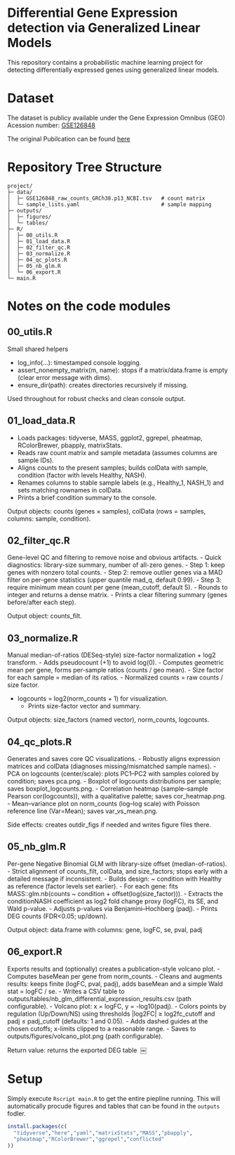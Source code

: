 
# Differential Gene Expression detection via Generalized Linear Models

This repository contains a probabilistic machine learning project for detecting differentially expressed genes using generalized linear models. 

# Dataset 

The dataset is publicy available under the Gene Expression Omnibus (GEO) Acession number: [GSE126848](https://www.ncbi.nlm.nih.gov/geo/query/acc.cgi?acc=GSE126848)

The original Pubilcation can be found [here](https://pubmed.ncbi.nlm.nih.gov/30653341/)

# Repository Tree Structure

```
project/
├─ data/  
│  ├─ GSE126848_raw_counts_GRCh38.p13_NCBI.tsv   # count matrix
│  └─ sample_lists.yaml                          # sample mapping 
├─ outputs/  
│  ├─ figures/  
│  └─ tables/  
├─ R/  
│  ├─ 00_utils.R  
│  ├─ 01_load_data.R  
│  ├─ 02_filter_qc.R  
│  ├─ 03_normalize.R  
│  ├─ 04_qc_plots.R  
│  ├─ 05_nb_glm.R  
│  └─ 06_export.R  
└─ main.R
```

# Notes on the code modules

## 00_utils.R  

Small shared helpers
-	log_info(...): timestamped console logging.
-	assert_nonempty_matrix(m, name): stops if a matrix/data.frame is empty (clear error message with dims).
-	ensure_dir(path): creates directories recursively if missing.

Used throughout for robust checks and clean console output.

## 01_load_data.R  

- Loads packages: tidyverse, MASS, ggplot2, ggrepel, pheatmap, RColorBrewer, pbapply, matrixStats.
-	Reads raw count matrix and sample metadata (assumes columns are sample IDs).
-	Aligns counts to the present samples; builds colData with sample, condition (factor with levels Healthy, NASH).
-	Renames columns to stable sample labels (e.g., Healthy_1, NASH_1) and sets matching rownames in colData.
-	Prints a brief condition summary to the console.

Output objects: counts (genes × samples), colData (rows = samples, columns: sample, condition).

## 02_filter_qc.R  

Gene-level QC and filtering to remove noise and obvious artifacts.
	-	Quick diagnostics: library-size summary, number of all-zero genes.
	-	Step 1: keep genes with nonzero total counts.
	-	Step 2: remove outlier genes via a MAD filter on per-gene statistics (upper quantile mad_q, default 0.99).
	-	Step 3: require minimum mean count per gene (mean_cutoff, default 5).
	-	Rounds to integer and returns a dense matrix.
	-	Prints a clear filtering summary (genes before/after each step).

Output object: counts_filt.

## 03_normalize.R  

Manual median-of-ratios (DESeq-style) size-factor normalization + log2 transform.
	-	Adds pseudocount (+1) to avoid log(0).
	-	Computes geometric mean per gene, forms per-sample ratios (counts / geo mean).
	-	Size factor for each sample = median of its ratios.
	-	Normalized counts = raw counts / size factor.
  - logcounts = log2(norm_counts + 1) for visualization.
	-	Prints size-factor vector and summary.

Output objects: size_factors (named vector), norm_counts, logcounts.

## 04_qc_plots.R  

Generates and saves core QC visualizations.
	- Robustly aligns expression matrices and colData (diagnoses missing/mismatched sample names).
	- PCA on logcounts (center/scale): plots PC1–PC2 with samples colored by condition; saves pca.png.
	- Boxplot of logcounts distributions per sample; saves boxplot_logcounts.png.
	- Correlation heatmap (sample–sample Pearson cor(logcounts)), with a qualitative palette; saves cor_heatmap.png.
	- Mean–variance plot on norm_counts (log–log scale) with Poisson reference line (Var=Mean); saves var_vs_mean.png.

Side effects: creates outdir_figs if needed and writes figure files there.


## 05_nb_glm.R  

Per-gene Negative Binomial GLM with library-size offset (median-of-ratios).
	-	Strict alignment of counts_filt, colData, and size_factors; stops early with a detailed message if inconsistent.
	-	Builds design: ~ condition with Healthy as reference (factor levels set earlier).
	-	For each gene: fits MASS::glm.nb(counts ~ condition + offset(log(size_factor))).
	-	Extracts the conditionNASH coefficient as log2 fold change proxy (logFC), its SE, and Wald p-value.
	-	Adjusts p-values via Benjamini–Hochberg (padj).
	-	Prints DEG counts (FDR<0.05; up/down).

Output object: data.frame with columns: gene, logFC, se, pval, padj 

## 06_export.R  

Exports results and (optionally) creates a publication-style volcano plot.
	-	Computes baseMean per gene from norm_counts.
	-	Cleans and augments results: keeps finite (logFC, pval, padj), adds baseMean and a simple Wald stat = logFC / se.
	-	Writes a CSV table to outputs/tables/nb_glm_differential_expression_results.csv (path configurable).
	-	Volcano plot: x = logFC, y = -log10(padj).
	-	Colors points by regulation (Up/Down/NS) using thresholds |log2FC| ≥ log2fc_cutoff and padj ≤ padj_cutoff (defaults: 1 and 0.05).
	-	Adds dashed guides at the chosen cutoffs; x-limits clipped to a reasonable range.
	-	Saves to outputs/figures/volcano_plot.png (path configurable).

Return value: returns the exported DEG table  ￼


# Setup

Simply execute ```Rscript main.R``` to get the entire piepline running. This will automatically procude figures and tables that can be found in the ```outputs``` fodler. 

```r
install.packages(c(
  "tidyverse","here","yaml","matrixStats","MASS","pbapply",
  "pheatmap","RColorBrewer","ggrepel","conflicted"
))



